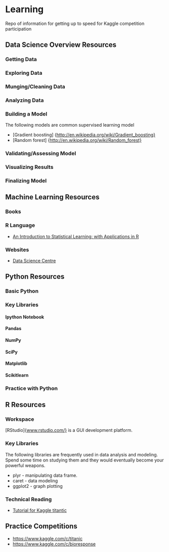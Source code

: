 # Learning
Repo of information for getting up to speed for Kaggle competition participation

## Data Science Overview Resources

### Getting Data

### Exploring Data

### Munging/Cleaning Data

### Analyzing Data

### Building a Model
The following models are common supervised learning model
* [Gradient boosting] {http://en.wikipedia.org/wiki/Gradient_boosting}
* [Random forest] {http://en.wikipedia.org/wiki/Random_forest}

### Validating/Assessing Model

### Visualizing Results

### Finalizing Model

## Machine Learning Resources

### Books
### R Language
* [An Introduction to Statistical Learning: with Applications in R](http://www.amazon.com/Introduction-Statistical-Learning-Applications-Statistics/dp/1461471370)

### Websites
* [Data Science Centre](http://www.datasciencecentral.com/)

## Python Resources

### Basic Python

### Key Libraries

#### Ipython Notebook

#### Pandas

#### NumPy

#### SciPy

#### Matplotlib

#### Scikitlearn

### Practice with Python

## R Resources

### Workspace
[RStudio]{www.rstudio.com/} is a GUI development platform.

### Key Libraries
The following libraries are frequently used in data analysis and modeling. Spend some time on studying them and they would eventually become your powerful weapons.

* plyr - manipulating data frame.
* caret - data modeling
* ggplot2 - graph plotting
 
### Technical Reading
* [Tutorial for Kaggle titantic](https://github.com/wehrley/wehrley.github.io/blob/master/SOUPTONUTS.md)


## Practice Competitions

- https://www.kaggle.com/c/titanic
- https://www.kaggle.com/c/bioresponse
